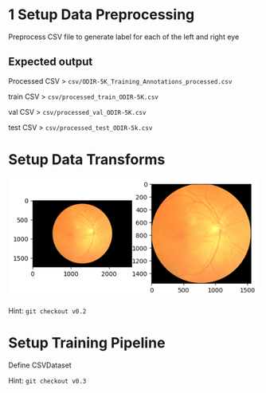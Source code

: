 # 1 Setup Data Preprocessing 

Preprocess CSV file to generate label for each of the left and right eye

## Expected output
Processed CSV > `csv/ODIR-5K_Training_Annotations_processed.csv`

train CSV > `csv/processed_train_ODIR-5K.csv`

val CSV > `csv/processed_val_ODIR-5K.csv`

test CSV > `csv/processed_test_ODIR-5k.csv`

# Setup Data Transforms

![Alt text](docs/image_preprocessing.png)

Hint:
`git checkout v0.2`

# Setup Training Pipeline

Define CSVDataset

Hint: `git checkout v0.3`